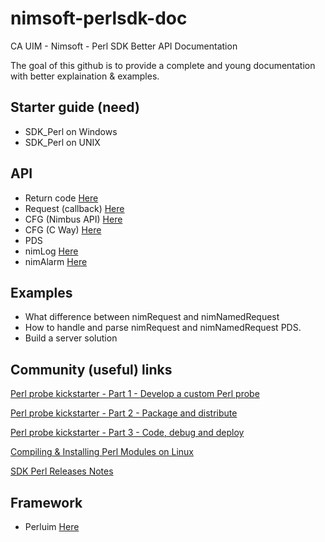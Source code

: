 # nimsoft-perlsdk-doc
CA UIM - Nimsoft - Perl SDK Better API Documentation

The goal of this github is to provide a complete and young documentation with better explaination & examples.

## Starter guide (need)

- SDK_Perl on Windows
- SDK_Perl on UNIX

## API 

- Return code [Here](https://github.com/fraxken/nimsoft-perlsdk-doc/blob/master/return_code.md)
- Request (callback) [Here](https://github.com/fraxken/nimsoft-perlsdk-doc/blob/master/request.md)
- CFG (Nimbus API) [Here](https://github.com/fraxken/nimsoft-perlsdk-doc/blob/master/cfg_nimbus.md)
- CFG (C Way) [Here](https://github.com/fraxken/nimsoft-perlsdk-doc/blob/master/cfg_cway.md)
- PDS
- nimLog [Here](https://github.com/fraxken/nimsoft-perlsdk-doc/blob/master/nimLog.md)
- nimAlarm [Here](https://github.com/fraxken/nimsoft-perlsdk-doc/blob/master/nimAlarm.md)

## Examples 

- What difference between nimRequest and nimNamedRequest
- How to handle and parse nimRequest and nimNamedRequest PDS.
- Build a server solution

## Community (useful) links

[Perl probe kickstarter - Part 1 - Develop a custom Perl probe](https://communities.ca.com/docs/DOC-231172625)

[Perl probe kickstarter - Part 2 - Package and distribute](https://communities.ca.com/docs/DOC-231172657)

[Perl probe kickstarter - Part 3 - Code, debug and deploy](https://communities.ca.com/docs/DOC-231172784)

[Compiling & Installing Perl Modules on Linux](https://communities.ca.com/docs/DOC-231169163)

[SDK Perl Releases Notes](http://docs.nimsoft.com/prodhelp/en_US/Monitor/SDK/PerlSDK/ReleaseNotes/Perl%20SDK-2013%205.05.pdf)

## Framework 

- Perluim [Here](https://github.com/fraxken/perluim)
